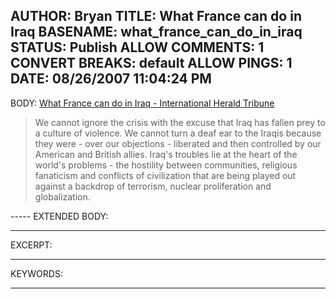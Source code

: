 AUTHOR: Bryan
TITLE: What France can do in Iraq
BASENAME: what_france_can_do_in_iraq
STATUS: Publish
ALLOW COMMENTS: 1
CONVERT BREAKS: __default__
ALLOW PINGS: 1
DATE: 08/26/2007 11:04:24 PM
-----
BODY:
<a title="What France can do in Iraq - International Herald Tribune" href="http://www.iht.com/articles/2007/08/26/opinion/edkouchner.php">What France can do in Iraq - International Herald Tribune</a>

<blockquote>We cannot ignore the crisis with the excuse that Iraq has fallen prey to a culture of violence. We cannot turn a deaf ear to the Iraqis because they were - over our objections - liberated and then controlled by our American and British allies. Iraq's troubles lie at the heart of the world's problems - the hostility between communities, religious fanaticism and conflicts of civilization that are being played out against a backdrop of terrorism, nuclear proliferation and globalization.</blockquote>
-----
EXTENDED BODY:

-----
EXCERPT:

-----
KEYWORDS:

-----


